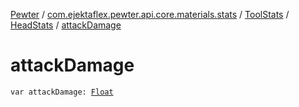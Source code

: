 [Pewter](../../../index.md) / [com.ejektaflex.pewter.api.core.materials.stats](../../index.md) / [ToolStats](../index.md) / [HeadStats](index.md) / [attackDamage](./attack-damage.md)

# attackDamage

`var attackDamage: `[`Float`](https://kotlinlang.org/api/latest/jvm/stdlib/kotlin/-float/index.html)